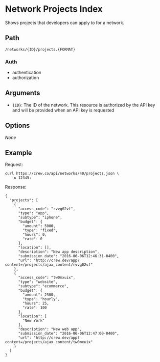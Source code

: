 # Network Projects Index

Shows projects that developers can apply to for a network.

## Path

`/networks/{ID}/projects.{FORMAT}`

### Auth

- authentication
- authorization

## Arguments

- `{ID}`: The ID of the network. This resource is authorized by the API key and will be provided when an API
key is requested

## Options

*None*

## Example

Request:
```
curl https://crew.co/api/networks/40/projects.json \
   -u 12345:
```

Response:
```
{
  "projects": [
    {
      "access_code": "rvvg02vf",
      "type": "app",
      "subtype": "iphone",
      "budget": {
        "amount": 5000,
        "type": "fixed",
        "hours": 0,
        "rate": 0
      },
      "location": [],
      "description": "New app description",
      "submission_date": "2016-06-06T12:46:31-0400",
      "url": "http://crew.dev/app?content=/projects/ajax_content/rvvg02vf"
    },
    {
      "access_code": "tw0mxuix",
      "type": "website",
      "subtype": "ecommerce",
      "budget": {
        "amount": 2500,
        "type": "hourly",
        "hours": 25,
        "rate": 100
      },
      "location": [
        "New York"
      ],
      "description": "New web app",
      "submission_date": "2016-06-06T12:47:00-0400",
      "url": "http://crew.dev/app?content=/projects/ajax_content/tw0mxuix"
    }
  ]
}
```
